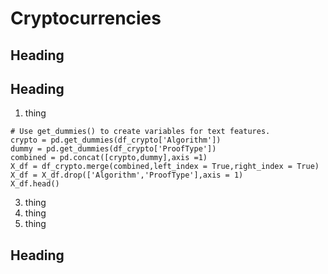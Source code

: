 # Cryptocurrencies

## Heading

## Heading
1. thing
```
# Use get_dummies() to create variables for text features.
crypto = pd.get_dummies(df_crypto['Algorithm'])
dummy = pd.get_dummies(df_crypto['ProofType'])
combined = pd.concat([crypto,dummy],axis =1)
X_df = df_crypto.merge(combined,left_index = True,right_index = True)
X_df = X_df.drop(['Algorithm','ProofType'],axis = 1)
X_df.head()
```

3. thing
4. thing
5. thing

## Heading
